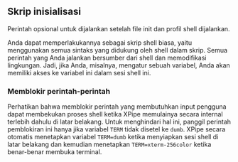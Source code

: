 ## Skrip inisialisasi

Perintah opsional untuk dijalankan setelah file init dan profil shell dijalankan.

Anda dapat memperlakukannya sebagai skrip shell biasa, yaitu menggunakan semua sintaks yang didukung oleh shell dalam skrip. Semua perintah yang Anda jalankan bersumber dari shell dan memodifikasi lingkungan. Jadi, jika Anda, misalnya, mengatur sebuah variabel, Anda akan memiliki akses ke variabel ini dalam sesi shell ini.

### Memblokir perintah-perintah

Perhatikan bahwa memblokir perintah yang membutuhkan input pengguna dapat membekukan proses shell ketika XPipe memulainya secara internal terlebih dahulu di latar belakang. Untuk menghindari hal ini, panggil perintah pemblokiran ini hanya jika variabel `TERM` tidak disetel ke `dumb`. XPipe secara otomatis menetapkan variabel `TERM=dumb` ketika menyiapkan sesi shell di latar belakang dan kemudian menetapkan `TERM=xterm-256color` ketika benar-benar membuka terminal.